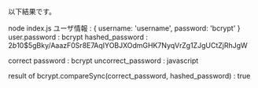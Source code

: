 以下結果です。

node index.js
ユーザ情報 : { username: 'username', password: 'bcrypt' }
user.password : bcrypt
hashed_password : $2b$10$5gBky/AaazF0Sr8E7AqIYOBJXOdmGHK7NyqVrZg1ZJgUCtZjRhJgW

correct password : bcrypt
uncorrect_password : javascript

result of bcrypt.compareSync(correct_password, hashed_password) : true